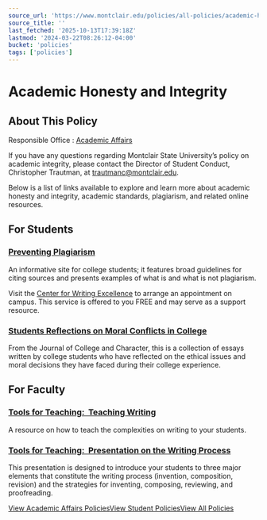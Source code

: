 ```yaml
---
source_url: 'https://www.montclair.edu/policies/all-policies/academic-honesty-and-integrity/'
source_title: ''
last_fetched: '2025-10-13T17:39:18Z'
lastmod: '2024-03-22T08:26:12-04:00'
bucket: 'policies'
tags: ['policies']
---
```


# Academic Honesty and Integrity

## About This Policy

Responsible Office
:   [Academic Affairs](https://www.montclair.edu/policies/responsible-office/academic-affairs/)

If you have any questions regarding Montclair State University’s policy on academic integrity, please contact the Director of Student Conduct, Christopher Trautman, at [trautmanc@montclair.edu](mailto:trautmanc@montclair.edu).

Below is a list of links available to explore and learn more about academic honesty and integrity, academic standards, plagiarism, and related online resources.

## For Students

### [Preventing Plagiarism](http://owl.english.purdue.edu/owl/resource/930/01/)

An informative site for college students; it features broad guidelines for citing sources and presents examples of what is and what is not plagiarism.

Visit the [Center for Writing Excellence](http://www.montclair.edu/center-for-writing-excellence/) to arrange an appointment on campus. This service is offered to you FREE and may serve as a support resource.

### [**Students Reflections on Moral Conflicts in College**](http://www.degruyter.com/view/j/jcc)

From the Journal of College and Character, this is a collection of essays written by college students who have reflected on the ethical issues and moral decisions they have faced during their college experience.

## For Faculty

### [Tools for Teaching:  Teaching Writing](http://owl.english.purdue.edu/owl/resource/755/1/)

A resource on how to teach the complexities on writing to your students.

### [Tools for Teaching:  Presentation on the Writing Process](http://owl.english.purdue.edu/owl/resource/701/1/?)

This presentation is designed to introduce your students to three major elements that constitute the writing process (invention, composition, revision) and the strategies for inventing, composing, reviewing, and proofreading.

[View Academic Affairs Policies](https://www.montclair.edu/policies/responsible-office/academic-affairs/)[View Student Policies](https://www.montclair.edu/policies/category/student/)[View All Policies](https://www.montclair.edu/policies/all-policies/)